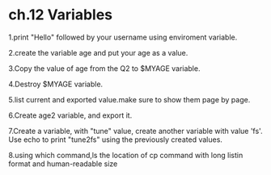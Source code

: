 #  ch.12 Variables
1.print "Hello" followed by your username using enviroment variable.

2.create the variable age and put your age as a value.

3.Copy the value of age from the Q2 to $MYAGE variable.

4.Destroy $MYAGE variable.

5.list current and exported value.make sure to show them page by page.

6.Create age2 variable, and export it.

7.Create a variable, with "tune" value, create another variable with value 'fs'. Use echo to print "tune2fs" using the previously created values.

8.using which command,ls the location of cp command  with long listin format and human-readable size
